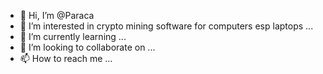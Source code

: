 - 👋 Hi, I’m @Paraca
- 👀 I’m interested in crypto mining software for computers esp laptops ...
- 🌱 I’m currently learning ...
- 💞️ I’m looking to collaborate on ...
- 📫 How to reach me ...

<!---
Paraca/Paraca is a ✨ special ✨ repository because its `README.md` (this file) appears on your GitHub profile.
You can click the Preview link to take a look at your changes.
--->

